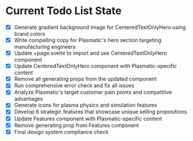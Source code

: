 <!-- DO NOT EDIT - Managed by todo_list tool -->
<!-- Updated: 2025-09-28T00:29:53.758Z -->

# Current Todo List State

- [x] Generate gradient background image for CenteredTextOnlyHero using brand colors
- [x] Write compelling copy for Plasmatic's hero section targeting manufacturing engineers
- [x] Update +page.svelte to import and use CenteredTextOnlyHero component
- [x] Update CenteredTextOnlyHero component with Plasmatic-specific content
- [x] Remove all generating props from the updated component
- [x] Run comprehensive error check and fix all issues
- [x] Analyze Plasmatic's target customer pain points and competitive advantages
- [x] Generate icons for plasma physics and simulation features
- [x] Develop 6 strategic features that showcase unique selling propositions
- [x] Update Features component with Plasmatic-specific content
- [x] Remove generating prop from Features component
- [x] Final design system compliance check

